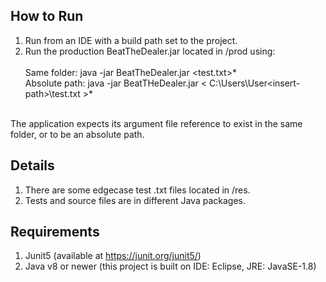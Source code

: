 ## How to Run

1. Run from an IDE with a build path set to the project.<br>
2. Run the production BeatTheDealer.jar located in /prod using: <br><br>
Same folder: java -jar BeatTheDealer.jar <test.txt>* <br>
Absolute path: java -jar BeatTHeDealer.jar < C:\Users\User\<insert-path>\test.txt >* <br>
<br>
The application expects its argument file reference to exist in the same folder, or to be an absolute path.

## Details

1. There are some edgecase test .txt files located in /res. <br>
2. Tests and source files are in different Java packages.

## Requirements

1. Junit5 (available at https://junit.org/junit5/)<br>
2. Java v8 or newer (this project is built on IDE: Eclipse, JRE: JavaSE-1.8)<br>
